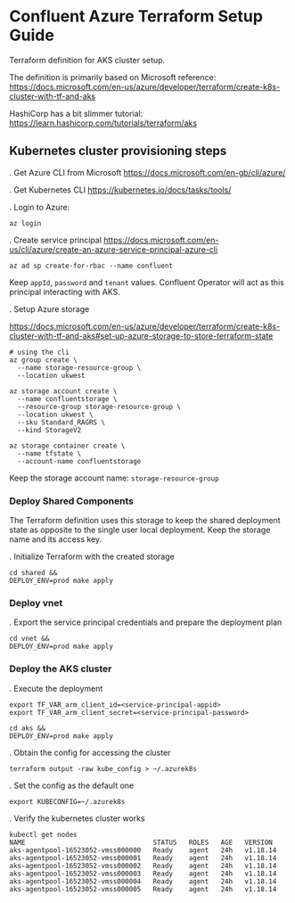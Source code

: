 # Confluent Azure Terraform Setup Guide 

Terraform definition for AKS cluster setup.

The definition is primarily based on Microsoft reference:
https://docs.microsoft.com/en-us/azure/developer/terraform/create-k8s-cluster-with-tf-and-aks

HashiCorp has a bit slimmer tutorial:
https://learn.hashicorp.com/tutorials/terraform/aks

## Kubernetes cluster provisioning steps

. Get Azure CLI from Microsoft https://docs.microsoft.com/en-gb/cli/azure/

. Get Kubernetes CLI https://kubernetes.io/docs/tasks/tools/

. Login to Azure:

```
az login
```

. Create service principal
https://docs.microsoft.com/en-us/cli/azure/create-an-azure-service-principal-azure-cli

```
az ad sp create-for-rbac --name confluent
```

Keep `appId`, `password` and `tenant` values.
Confluent Operator will act as this principal interacting with AKS.

. Setup Azure storage

https://docs.microsoft.com/en-us/azure/developer/terraform/create-k8s-cluster-with-tf-and-aks#set-up-azure-storage-to-store-terraform-state

```shell
# using the cli
az group create \
  --name storage-resource-group \
  --location ukwest
  
az storage account create \
  --name confluentstorage \
  --resource-group storage-resource-group \
  --location ukwest \
  --sku Standard_RAGRS \
  --kind StorageV2
  
az storage container create \
  --name tfstate \
  --account-name confluentstorage

```
Keep the storage account name: `storage-resource-group`

### Deploy Shared Components

The Terraform definition uses this storage to keep the shared deployment state as opposite to the single user local deployment.
Keep the storage name and its access key.

. Initialize Terraform with the created storage

```
cd shared && 
DEPLOY_ENV=prod make apply 
```

### Deploy vnet 
. Export the service principal credentials and prepare the deployment plan

```
cd vnet &&
DEPLOY_ENV=prod make apply

```

### Deploy the AKS cluster
. Execute the deployment

```
export TF_VAR_arm_client_id=<service-principal-appid>
export TF_VAR_arm_client_secret=<service-principal-password>

cd aks &&
DEPLOY_ENV=prod make apply
```

. Obtain the config for accessing the cluster

```
terraform output -raw kube_config > ~/.azurek8s
```

. Set the config as the default one

```
export KUBECONFIG=~/.azurek8s
```

. Verify the kubernetes cluster works

```
kubectl get nodes
NAME                                STATUS   ROLES   AGE   VERSION
aks-agentpool-16523052-vmss000000   Ready    agent   24h   v1.18.14
aks-agentpool-16523052-vmss000001   Ready    agent   24h   v1.18.14
aks-agentpool-16523052-vmss000002   Ready    agent   24h   v1.18.14
aks-agentpool-16523052-vmss000003   Ready    agent   24h   v1.18.14
aks-agentpool-16523052-vmss000004   Ready    agent   24h   v1.18.14
aks-agentpool-16523052-vmss000005   Ready    agent   24h   v1.18.14
```

